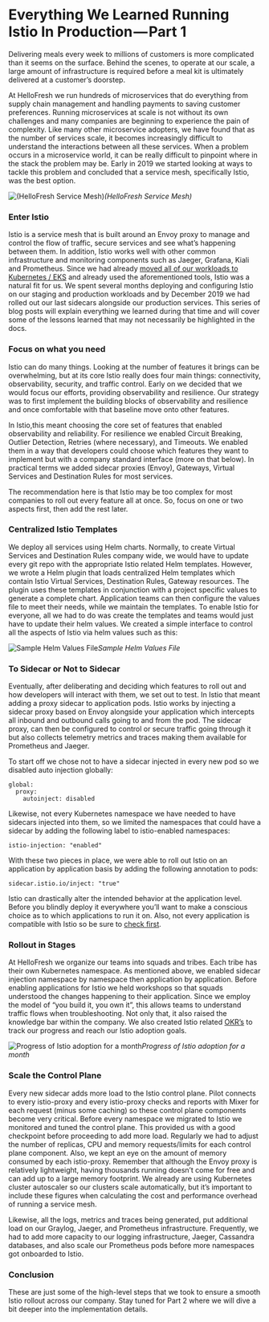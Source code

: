 
# Everything We Learned Running Istio In Production — Part 1

Delivering meals every week to millions of customers is more complicated than it seems on the surface. Behind the scenes, to operate at our scale, a large amount of infrastructure is required before a meal kit is ultimately delivered at a customer’s doorstep.

At HelloFresh we run hundreds of microservices that do everything from supply chain management and handling payments to saving customer preferences. Running microservices at scale is not without its own challenges and many companies are beginning to experience the pain of complexity. Like many other microservice adopters, we have found that as the number of services scale, it becomes increasingly difficult to understand the interactions between all these services. When a problem occurs in a microservice world, it can be really difficult to pinpoint where in the stack the problem may be. Early in 2019 we started looking at ways to tackle this problem and concluded that a service mesh, specifically Istio, was the best option.

![(HelloFresh Service Mesh)](https://cdn-images-1.medium.com/max/3200/0*Gz3KQ9cOxOECsQmI)*(HelloFresh Service Mesh)*

### **Enter Istio**

Istio is a service mesh that is built around an Envoy proxy to manage and control the flow of traffic, secure services and see what’s happening between them. In addition, Istio works well with other common infrastructure and monitoring components such as Jaeger, Grafana, Kiali and Prometheus. Since we had already [moved all of our workloads to Kubernetes / EKS](https://engineering.hellofresh.com/lessons-learned-from-running-eks-in-production-a6dddb8368b8) and already used the aforementioned tools, Istio was a natural fit for us. We spent several months deploying and configuring Istio on our staging and production workloads and by December 2019 we had rolled out our last sidecars alongside our production services. This series of blog posts will explain everything we learned during that time and will cover some of the lessons learned that may not necessarily be highlighted in the docs.

### **Focus on what you need**

Istio can do many things. Looking at the number of features it brings can be overwhelming, but at its core Istio really does four main things: connectivity, observability, security, and traffic control. Early on we decided that we would focus our efforts, providing observability and resilience. Our strategy was to first implement the building blocks of observability and resilience and once comfortable with that baseline move onto other features.

In Istio,this meant choosing the core set of features that enabled observability and reliability. For resilience we enabled Circuit Breaking, Outlier Detection, Retries (where necessary), and Timeouts. We enabled them in a way that developers could choose which features they want to implement but with a company standard interface (more on that below). In practical terms we added sidecar proxies (Envoy), Gateways, Virtual Services and Destination Rules for most services.

The recommendation here is that Istio may be too complex for most companies to roll out every feature all at once. So, focus on one or two aspects first, then add the rest later.

### **Centralized Istio Templates**

We deploy all services using Helm charts. Normally, to create Virtual Services and Destination Rules company wide, we would have to update every git repo with the appropriate Istio related Helm templates. However, we wrote a Helm plugin that loads centralized Helm templates which contain Istio Virtual Services, Destination Rules, Gateway resources. The plugin uses these templates in conjunction with a project specific values to generate a complete chart. Application teams can then configure the values file to meet their needs, while we maintain the templates. To enable Istio for everyone, all we had to do was create the templates and teams would just have to update their helm values. We created a simple interface to control all the aspects of Istio via helm values such as this:

![Sample Helm Values File](https://cdn-images-1.medium.com/max/2000/1*CHYkIc2Vx4EfDy1LNTodDw.png)*Sample Helm Values File*

### **To Sidecar or Not to Sidecar**

Eventually, after deliberating and deciding which features to roll out and how developers will interact with them, we set out to test. In Istio that meant adding a proxy sidecar to application pods. Istio works by injecting a sidecar proxy based on Envoy alongside your application which intercepts all inbound and outbound calls going to and from the pod. The sidecar proxy, can then be configured to control or secure traffic going through it but also collects telemetry metrics and traces making them available for Prometheus and Jaeger.

To start off we chose not to have a sidecar injected in every new pod so we disabled auto injection globally:

    global:
      proxy:
        autoinject: disabled

Likewise, not every Kubernetes namespace we have needed to have sidecars injected into them, so we limited the namespaces that could have a sidecar by adding the following label to istio-enabled namespaces:

    istio-injection: "enabled"

With these two pieces in place, we were able to roll out Istio on an application by application basis by adding the following annotation to pods:

    sidecar.istio.io/inject: "true"

Istio can drastically alter the intended behavior at the application level. Before you blindly deploy it everywhere you’ll want to make a conscious choice as to which applications to run it on. Also, not every application is compatible with Istio so be sure to [check first](https://github.com/istio/istio/issues/14743).

### **Rollout in Stages**

At HelloFresh we organize our teams into squads and tribes. Each tribe has their own Kubernetes namespace. As mentioned above, we enabled sidecar injection namespace by namespace then application by application. Before enabling applications for Istio we held workshops so that squads understood the changes happening to their application. Since we employ the model of “you build it, you own it”, this allows teams to understand traffic flows when troubleshooting. Not only that, it also raised the knowledge bar within the company. We also created Istio related [OKR’s](https://en.wikipedia.org/wiki/OKR) to track our progress and reach our Istio adoption goals.

![Progress of Istio adoption for a month](https://cdn-images-1.medium.com/max/2000/1*smlXYRM8TDkFqlyWF86Oig.png)*Progress of Istio adoption for a month*

### **Scale the Control Plane**

Every new sidecar adds more load to the Istio control plane. Pilot connects to every istio-proxy and every istio-proxy checks and reports with Mixer for each request (minus some caching) so these control plane components become very critical. Before every namespace we migrated to Istio we monitored and tuned the control plane. This provided us with a good checkpoint before proceeding to add more load. Regularly we had to adjust the number of replicas, CPU and memory requests/limits for each control plane component. Also, we kept an eye on the amount of memory consumed by each istio-proxy. Remember that although the Envoy proxy is relatively lightweight, having thousands running doesn’t come for free and can add up to a large memory footprint. We already are using Kubernetes cluster autoscaler so our clusters scale automatically, but it’s important to include these figures when calculating the cost and performance overhead of running a service mesh.

Likewise, all the logs, metrics and traces being generated, put additional load on our Graylog, Jaeger, and Prometheus infrastructure. Frequently, we had to add more capacity to our logging infrastructure, Jaeger, Cassandra databases, and also scale our Prometheus pods before more namespaces got onboarded to Istio.

### Conclusion

These are just some of the high-level steps that we took to ensure a smooth Istio rollout across our company. Stay tuned for Part 2 where we will dive a bit deeper into the implementation details.
